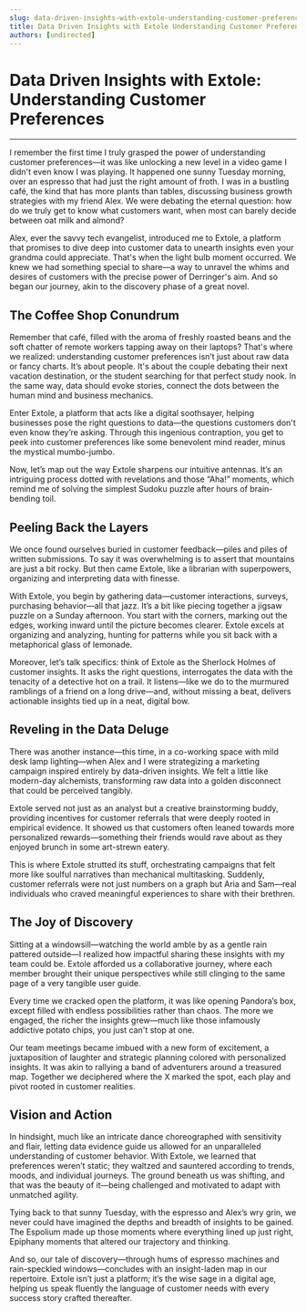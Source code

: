 ```yaml
---
slug: data-driven-insights-with-extole-understanding-customer-preferences
title: Data Driven Insights with Extole Understanding Customer Preferences
authors: [undirected]
---
```



# Data Driven Insights with Extole: Understanding Customer Preferences

---

I remember the first time I truly grasped the power of understanding customer preferences—it was like unlocking a new level in a video game I didn't even know I was playing. It happened one sunny Tuesday morning, over an espresso that had just the right amount of froth. I was in a bustling café, the kind that has more plants than tables, discussing business growth strategies with my friend Alex. We were debating the eternal question: how do we truly get to know what customers want, when most can barely decide between oat milk and almond? 

Alex, ever the savvy tech evangelist, introduced me to Extole, a platform that promises to dive deep into customer data to unearth insights even your grandma could appreciate. That's when the light bulb moment occurred. We knew we had something special to share—a way to unravel the whims and desires of customers with the precise power of Derringer's aim. And so began our journey, akin to the discovery phase of a great novel.

## The Coffee Shop Conundrum

Remember that café, filled with the aroma of freshly roasted beans and the soft chatter of remote workers tapping away on their laptops? That's where we realized: understanding customer preferences isn’t just about raw data or fancy charts. It’s about people. It's about the couple debating their next vacation destination, or the student searching for that perfect study nook. In the same way, data should evoke stories, connect the dots between the human mind and business mechanics. 

Enter Extole, a platform that acts like a digital soothsayer, helping businesses pose the right questions to data—the questions customers don't even know they’re asking. Through this ingenious contraption, you get to peek into customer preferences like some benevolent mind reader, minus the mystical mumbo-jumbo. 

Now, let’s map out the way Extole sharpens our intuitive antennas. It’s an intriguing process dotted with revelations and those “Aha!” moments, which remind me of solving the simplest Sudoku puzzle after hours of brain-bending toil.

## Peeling Back the Layers

We once found ourselves buried in customer feedback—piles and piles of written submissions. To say it was overwhelming is to assert that mountains are just a bit rocky. But then came Extole, like a librarian with superpowers, organizing and interpreting data with finesse. 

With Extole, you begin by gathering data—customer interactions, surveys, purchasing behavior—all that jazz. It’s a bit like piecing together a jigsaw puzzle on a Sunday afternoon. You start with the corners, marking out the edges, working inward until the picture becomes clearer. Extole excels at organizing and analyzing, hunting for patterns while you sit back with a metaphorical glass of lemonade.

Moreover, let’s talk specifics: think of Extole as the Sherlock Holmes of customer insights. It asks the right questions, interrogates the data with the tenacity of a detective hot on a trail. It listens—like we do to the murmured ramblings of a friend on a long drive—and, without missing a beat, delivers actionable insights tied up in a neat, digital bow. 

## Reveling in the Data Deluge

There was another instance—this time, in a co-working space with mild desk lamp lighting—when Alex and I were strategizing a marketing campaign inspired entirely by data-driven insights. We felt a little like modern-day alchemists, transforming raw data into a golden disconnect that could be perceived tangibly. 

Extole served not just as an analyst but a creative brainstorming buddy, providing incentives for customer referrals that were deeply rooted in empirical evidence. It showed us that customers often leaned towards more personalized rewards—something their friends would rave about as they enjoyed brunch in some art-strewn eatery. 

This is where Extole strutted its stuff, orchestrating campaigns that felt more like soulful narratives than mechanical multitasking. Suddenly, customer referrals were not just numbers on a graph but Aria and Sam—real individuals who craved meaningful experiences to share with their brethren. 

## The Joy of Discovery

Sitting at a windowsill—watching the world amble by as a gentle rain pattered outside—I realized how impactful sharing these insights with my team could be. Extole afforded us a collaborative journey, where each member brought their unique perspectives while still clinging to the same page of a very tangible user guide. 

Every time we cracked open the platform, it was like opening Pandora’s box, except filled with endless possibilities rather than chaos. The more we engaged, the richer the insights grew—much like those infamously addictive potato chips, you just can't stop at one. 

Our team meetings became imbued with a new form of excitement, a juxtaposition of laughter and strategic planning colored with personalized insights. It was akin to rallying a band of adventurers around a treasured map. Together we deciphered where the X marked the spot, each play and pivot rooted in customer realities. 

## Vision and Action

In hindsight, much like an intricate dance choreographed with sensitivity and flair, letting data evidence guide us allowed for an unparalleled understanding of customer behavior. With Extole, we learned that preferences weren’t static; they waltzed and sauntered according to trends, moods, and individual journeys. The ground beneath us was shifting, and that was the beauty of it—being challenged and motivated to adapt with unmatched agility. 

Tying back to that sunny Tuesday, with the espresso and Alex’s wry grin, we never could have imagined the depths and breadth of insights to be gained. The Espolium made up those moments where everything lined up just right, Epiphany moments that altered our trajectory and thinking. 

And so, our tale of discovery—through hums of espresso machines and rain-speckled windows—concludes with an insight-laden map in our repertoire. Extole isn’t just a platform; it’s the wise sage in a digital age, helping us speak fluently the language of customer needs with every success story crafted thereafter.